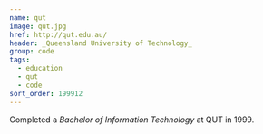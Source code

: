 ```yaml
---
name: qut
image: qut.jpg
href: http://qut.edu.au/
header: _Queensland University of Technology_
group: code
tags:
  - education
  - qut
  - code
sort_order: 199912
---
```

Completed a _Bachelor of Information Technology_ at QUT in 1999.